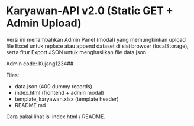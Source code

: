 # Karyawan-API v2.0 (Static GET + Admin Upload)

Versi ini menambahkan Admin Panel (modal) yang memungkinkan upload file Excel untuk replace atau append dataset di sisi browser (localStorage), serta fitur Export JSON untuk menghasilkan file data.json.

Admin code: Kujang1234##

Files:
- data.json (400 dummy records)
- index.html (frontend + admin modal)
- template_karyawan.xlsx (template header)
- README.md

Cara pakai lihat isi index.html / README.

